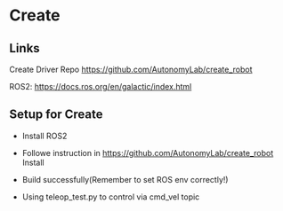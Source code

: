 # Create 


## Links

Create Driver Repo
https://github.com/AutonomyLab/create_robot 

ROS2:
https://docs.ros.org/en/galactic/index.html

## Setup for Create

- Install ROS2

- Followe instruction in https://github.com/AutonomyLab/create_robot Install

- Build successfully(Remember to set ROS env correctly!)

- Using teleop_test.py to control via cmd_vel topic